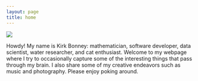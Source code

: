 ```yaml
---
layout: page
title: home
---
```


<img src="../assets/images/kerp1.jpg"/>

Howdy! My name is Kirk Bonney: mathematician, software developer, data scientist, water researcher, and cat enthusiast. Welcome to my webpage where I try to occasionally capture some of the interesting things that pass through my brain. I also share some of my creative endeavors such as music and photography. Please enjoy poking around.